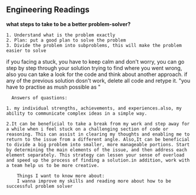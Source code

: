 ## Engineering Readings ## 
  
   **what steps to take to be a better problem-solver?**
   ```
   1. Understand what is the problem exactly
   2. Plan: put a good plan to solve the problem
   3. Divide the problem into subproblems, this will make the problem easier to solve 
   ```
   if you facing a stuck, you have to keep calm and don't worry, you can go step by step through your solution trying to find where you went wrong, also you can take a look for the code and think about another approach. if any of the previous solution dosn't work, delete all code and retype it.
   "you have to practise as mush possible as "
  
  
  ```
    Answers of quastions:

  1. my individual strengths, achievements, and experiences.also, my ability to communicate complex ideas in a simple way.

  2.It can be beneficial to take a break from my work and step away for a while when i feel stuck on a challenging section of code or reasoning. This can assist in clearing my thoughts and enabling me to return to the issue from a different angle. Also,It can be beneficial to divide a big problem into smaller, more manageable portions. Start by determining the main elements of the issue, and then address each element separately. This strategy can lessen your sense of overload and speed up the process of finding a solution.in addition, work with a team help us to be more creative.
```
```
    Things I want to know more about:
    I wanna improve my skills and reading more about how to be successful problem solver
```